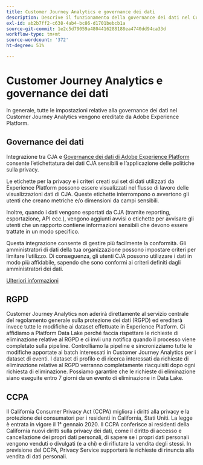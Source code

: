 ```yaml
---
title: Customer Journey Analytics e governance dei dati
description: Descrive il funzionamento della governance dei dati nel Customer Journey Analytics.
exl-id: ab2b7ff2-c638-4ab4-bc86-d1701bebcb1a
source-git-commit: 1e2c5d79059a4804416288188ea4740dd94ca33d
workflow-type: tm+mt
source-wordcount: '372'
ht-degree: 51%

---
```


# Customer Journey Analytics e governance dei dati

In generale, tutte le impostazioni relative alla governance dei dati nel Customer Journey Analytics vengono ereditate da Adobe Experience Platform.

## Governance dei dati

Integrazione tra CJA e [Governance dei dati di Adobe Experience Platform](https://experienceleague.adobe.com/docs/experience-platform/data-governance/home.html?lang=en) consente l’etichettatura dei dati CJA sensibili e l’applicazione delle politiche sulla privacy.

Le etichette per la privacy e i criteri creati sui set di dati utilizzati da Experience Platform possono essere visualizzati nel flusso di lavoro delle visualizzazioni dati di CJA. Queste etichette interrompono o avvertono gli utenti che creano metriche e/o dimensioni da campi sensibili.

Inoltre, quando i dati vengono esportati da CJA (tramite reporting, esportazione, API ecc.), vengono aggiunti avvisi o etichette per avvisare gli utenti che un rapporto contiene informazioni sensibili che devono essere trattate in un modo specifico.

Questa integrazione consente di gestire più facilmente la conformità. Gli amministratori di dati della tua organizzazione possono impostare criteri per limitare l’utilizzo. Di conseguenza, gli utenti CJA possono utilizzare i dati in modo più affidabile, sapendo che sono conformi ai criteri definiti dagli amministratori dei dati.

[Ulteriori informazioni](/help/data-views/data-governance.md)

## RGPD

Customer Journey Analytics non aderirà direttamente al servizio centrale del regolamento generale sulla protezione dei dati (RGPD) ed erediterà invece tutte le modifiche ai dataset effettuate in Experience Platform. Ci affidiamo a Platform Data Lake perché faccia rispettare le richieste di eliminazione relative al RGPD e ci invii una notifica quando il processo viene completato sulla pipeline. Controlliamo la pipeline e sincronizziamo tutte le modifiche apportate ai batch interessati in Customer Journey Analytics per i dataset di eventi. I dataset di profilo e di ricerca interessati da richieste di eliminazione relative al RGPD verranno completamente riacquisiti dopo ogni richiesta di eliminazione. Possiamo garantire che le richieste di eliminazione siano eseguite entro 7 giorni da un evento di eliminazione in Data Lake.

## CCPA

Il California Consumer Privacy Act (CCPA) migliora i diritti alla privacy e la protezione dei consumatori per i residenti in California, Stati Uniti. La legge è entrata in vigore il 1° gennaio 2020.
Il CCPA conferisce ai residenti della California nuovi diritti sulla privacy dei dati, come il diritto di accesso e cancellazione dei propri dati personali, di sapere se i propri dati personali vengono venduti o divulgati (e a chi) e di rifiutare la vendita degli stessi.
In previsione del CCPA, Privacy Service supporterà le richieste di rinuncia alla vendita di dati personali.
